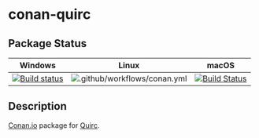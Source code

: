 # conan-quirc

## Package Status

| Windows | Linux | macOS |
|:-------:|:-----:|:-----:|
|[![Build status](https://ci.appveyor.com/api/projects/status/l9kp9vaqvmf9n9h7/branch/testing%2F1.1?svg=true)](https://ci.appveyor.com/project/SpaceIm/conan-quirc)|![.github/workflows/conan.yml](https://github.com/SpaceIm/conan-quirc/workflows/.github/workflows/conan.yml/badge.svg?branch=testing%2F1.1)|[![Build Status](https://travis-ci.com/SpaceIm/conan-quirc.svg?branch=testing%2F1.1)](https://travis-ci.com/SpaceIm/conan-quirc)|

## Description

[Conan.io](https://conan.io) package for [Quirc](https://github.com/dlbeer/quirc).

